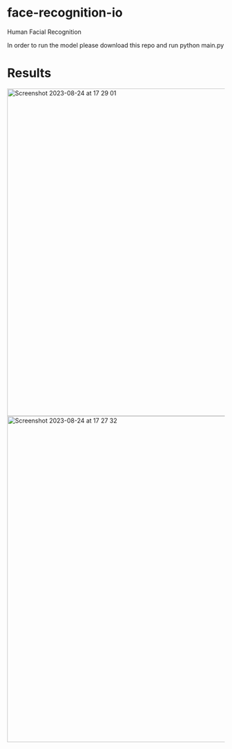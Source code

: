 # face-recognition-io

Human Facial Recognition 

In order to run the model please download this repo and run 
python main.py
# Results
<img width="759" alt="Screenshot 2023-08-24 at 17 29 01" src="https://github.com/Dara1234/face-recognition-io/assets/17044872/cc5b2b47-6523-4440-b2af-8ff6ed21ad7f">
<img width="756" alt="Screenshot 2023-08-24 at 17 27 32" src="https://github.com/Dara1234/face-recognition-io/assets/17044872/ffb3ec07-742f-4e41-ad49-1d0f3a381bef">
